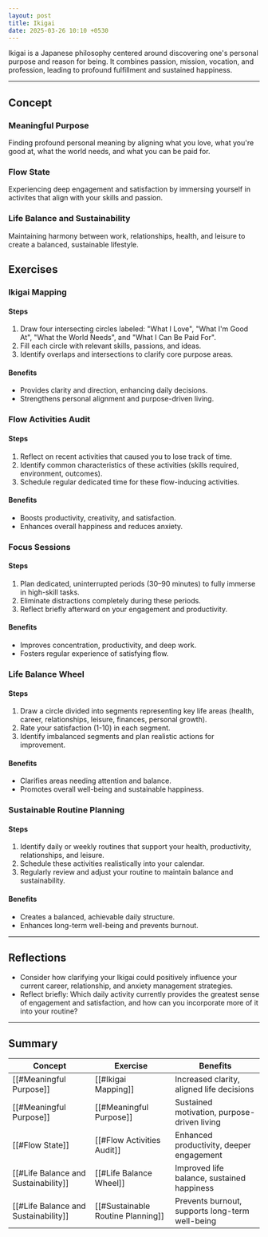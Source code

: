 ```yaml
---
layout: post
title: Ikigai
date: 2025-03-26 10:10 +0530
---
```


Ikigai is a Japanese philosophy centered around discovering one's personal purpose and reason for being. It combines passion, mission, vocation, and profession, leading to profound fulfillment and sustained happiness.

---

## Concept

### Meaningful Purpose

Finding profound personal meaning by aligning what you love, what you're good at, what the world needs, and what you can be paid for.

### Flow State

Experiencing deep engagement and satisfaction by immersing yourself in activites that align with your skills and passion.

### Life Balance and Sustainability

Maintaining harmony between work, relationships, health, and leisure to create a balanced, sustainable lifestyle.

## Exercises

### Ikigai Mapping

#### Steps

1. Draw four intersecting circles labeled: "What I Love", "What I'm Good At", "What the World Needs", and "What I Can Be Paid For".
2. Fill each circle with relevant skills, passions, and ideas.
3. Identify overlaps and intersections to clarify core purpose areas.

#### Benefits

- Provides clarity and direction, enhancing daily decisions.
- Strengthens personal alignment and purpose-driven living.

### Flow Activities Audit

#### Steps

1. Reflect on recent activities that caused you to lose track of time.
2. Identify common characteristics of these activities (skills required, environment, outcomes).
3. Schedule regular dedicated time for these flow-inducing activities.

#### Benefits

- Boosts productivity, creativity, and satisfaction.
- Enhances overall happiness and reduces anxiety.

### Focus Sessions

#### Steps

1. Plan dedicated, uninterrupted periods (30–90 minutes) to fully immerse in high-skill tasks.
2. Eliminate distractions completely during these periods.
3. Reflect briefly afterward on your engagement and productivity.

#### Benefits

- Improves concentration, productivity, and deep work.
- Fosters regular experience of satisfying flow.

### Life Balance Wheel

#### Steps

1. Draw a circle divided into segments representing key life areas (health, career, relationships, leisure, finances, personal growth).
2. Rate your satisfaction (1-10) in each segment.
3. Identify imbalanced segments and plan realistic actions for improvement.

#### Benefits

- Clarifies areas needing attention and balance.
- Promotes overall well-being and sustainable happiness.

### Sustainable Routine Planning

#### Steps

1. Identify daily or weekly routines that support your health, productivity, relationships, and leisure.
2. Schedule these activities realistically into your calendar.
3. Regularly review and adjust your routine to maintain balance and sustainability.

#### Benefits

- Creates a balanced, achievable daily structure.
- Enhances long-term well-being and prevents burnout.

---

## Reflections

- Consider how clarifying your Ikigai could positively influence your current career, relationship, and anxiety management strategies.
- Reflect briefly: Which daily activity currently provides the greatest sense of engagement and satisfaction, and how can you incorporate more of it into your routine?

---

## Summary

| Concept                              | Exercise                          | Benefits                                        |
| ------------------------------------ | --------------------------------- | ----------------------------------------------- |
| [[#Meaningful Purpose]]              | [[#Ikigai Mapping]]               | Increased clarity, aligned life decisions       |
| [[#Meaningful Purpose]]              | [[#Meaningful Purpose]]           | Sustained motivation, purpose-driven living     |
| [[#Flow State]]                      | [[#Flow Activities Audit]]        | Enhanced productivity, deeper engagement        |
| [[#Life Balance and Sustainability]] | [[#Life Balance Wheel]]           | Improved life balance, sustained happiness      |
| [[#Life Balance and Sustainability]] | [[#Sustainable Routine Planning]] | Prevents burnout, supports long-term well-being |
